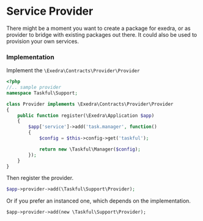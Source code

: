 # Service Provider

There might be a moment you want to create a package for exedra, or as provider to bridge with existing packages out there.
It could also be used to provision your own services.

### Implementation
Implement the `\Exedra\Contracts\Provider\Provider`

```php
<?php
//.. sample provider
namespace Taskful\Support;

class Provider implements \Exedra\Contracts\Provider\Provider
{
	public function register(\Exedra\Application $app)
	{
		$app['service']->add('task.manager', function()
		{
			$config = $this->config->get('taskful');

			return new \Taskful\Manager($config);
		});
	}
}
```
Then register the provider.
```php
$app->provider->add(\Taskful\Support\Provider);
```
Or if you prefer an instanced one, which depends on the implementation.
```
$app->provider->add(new \Taskful\Support\Provider);
```